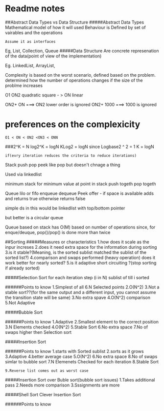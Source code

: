 # Readme notes

##Abstract Data Types vs Data Structure
#####Abstract Data Types
    Mathematical model of how it will used
    Behaviour is Defined by set of vairables and the operations

    Assume it as interfaces
    
Eg, List, Collection, Queue
#####Data Structure 
    Are concrete represenation of the data(point of view of the implementation)
    
Eg. LinkedList, ArrayList, 


Complexity
    is based on the worst scenario, defined based on the problem.
    determined how the number of operations changes if the size of the problme increases


O1 
ON2 quadratic square - > 
ON linear

ON2+ ON ===> ON2 lower order is ignored
ON2+ 1000 ===> 1000 is ignored

# preferences on the complexicity
    O1 < ON < ON2 <ON3 < ONN
  
  
###2^K = N
    log2^K = logN
    KLog2 = logN
    since Logbase2 ^ 2 = 1
    K = logN
    
    if(evry iteration reduces the criteria to reduce iterations)
    

Stack
    push
    pop
    peek like pop but doesn't chnage a thing

Used via linkedlist    

minimum stack for minimum value at point in stack
    push togeth
    pop togeth
    
    
Queue
    lilo or fifo
    enqueue
    dequeue
    Peek
    offer - if space is available adds and returns true otherwise returns false

simple ds in this would be linkedlist with top/bottom pointer 

but better is a circular queue

Queue based on stack 
    has O(M) based on number of operations since, for enque/deuque, pop()/pop() is done more than twice
    
##Sorting
#####Measures or characteristics
    1.how does it scale as the inpur increses
    2.does it need extra space for the information during sorting
    3.is it stable?(Meaning, is the sorted sublist matched the sublist of the sorted list?)
    4.comparison and swaps performed (heavy operation)
           does it work better for nearly sorted?
    5.is it adaptive
        short circuiting ?(stop sorting if already sorted)
        
#####Selection Sort
    for each iteration step (i in N)
    sublist of till i sorted
    
######Points to know
    1.Simplest of all
    6.N Selected points
    2.O(N^2)
    3.Not a stable sort??(for the same output and a different input, you cannot assume the transition state will be same)
    3.No extra spave
    4.O(N^2) comparison
    5.Not Adaptive

#####Bubble Sort    

######Points to know
    1.Adaptive
    2.Smallest element to the correct position
    3.N Elements checked
    4.O(N^2)
    5.Stable Sort
    6.No extra space
    7.No of swaps higher then Selection sort
    
#####Insertion Sort    

######Points to know
    1.starts with Sorted sublist
    2.sorts as it grows
    3.Adaptive
    4.better average case
    5.O(N^2)
    6.No extra space
    8.No of swaps simlar to bubble sort
    7.N Elemenets Checked for each iteration
    8.Stable Sort
    
    9.Reverse list comes out as worst case


#####Insertion Sort over Buble sort(bubble sort issues)
    1.Takes additional pass
    2.Needs more comparison
    3.Sssignments are more
    
#####Shell Sort
    Clever Insertion Sort    

######Points to know    